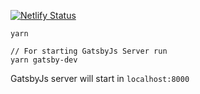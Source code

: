 [![Netlify Status](https://api.netlify.com/api/v1/badges/24a4423c-f0cd-4217-8623-4b1b2971470e/deploy-status)](https://app.netlify.com/sites/chess-centre/deploys)

```
yarn
```

```
// For starting GatsbyJs Server run
yarn gatsby-dev
```

GatsbyJs server will start in `localhost:8000`

